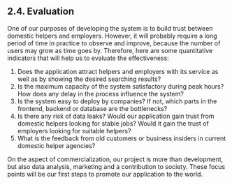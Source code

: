 ## 2.4. Evaluation

One of our purposes of developing the system is to build trust between domestic helpers and employers.
However, it will probably require a long period of time in practice to observe and improve, because the number of users may grow as time goes by.
Therefore, here are some quantitative indicators that will help us to evaluate the effectiveness:
1. Does the application attract helpers and employers with its service as well as by showing the desired searching results?
2. Is the maximum capacity of the system satisfactory during peak hours? How does any delay in the process influence the system?
3. Is the system easy to deploy by companies? If not, which parts in the frontend, backend or database are the bottlenecks?
4. Is there any risk of data leaks? Would our application gain trust from domestic helpers looking for stable jobs? Would it gain the trust of employers looking for suitable helpers?
5. What is the feedback from old customers or business insiders in current domestic helper agencies?

On the aspect of commercialization, our project is more than development, but also data analysis, marketing and a contribution to society.
These focus points will be our first steps to promote our application to the world.
